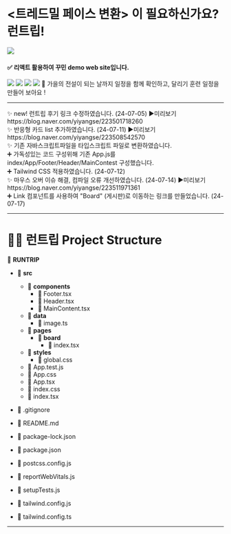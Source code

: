 <!DOCTYPE html>
<html lang="en">

<head>
  <meta charset="UTF-8">
  <meta name="viewport" content="width=device-width, initial-scale=1.0">
 <h1> <트레드밀 페이스 변환> 이 필요하신가요? 런트립! </h1>
   <img src=https://postfiles.pstatic.net/MjAyNDA3MTRfMTIx/MDAxNzIwOTExNjYzNzEz.0PMUTuYH36FZ5o2AQiwz2VTQI9dqyIcttP7phAPulG4g.MRwflgOuYLjysQUWfQBo4rOuJvwo50zaWAXvMKURgqEg.PNG/image.png?type=w966>
<h4>✅ 리액트 활용하여 꾸민 demo web site입니다. </h4>
<img src=https://postfiles.pstatic.net/MjAyNDA3MTVfMjc3/MDAxNzIxMDIwNzU5NDcx.phNv2Y35JPZt0ePPwvMrAzF4Hk0eDLwOLD-zGypmCtMg.waKjo2Rx8bKNZHcUxXS7dpIVFSBziemr_6P8ICNaYr8g.PNG/image.png?type=w966>
<img src=https://postfiles.pstatic.net/MjAyNDA3MTVfMTU0/MDAxNzIxMDIwMjU1ODI3.rBihRRkC48bfW0O3XN0U3AeEBTm8gHZvzedVwIVpyWYg.21k5gB2CnOX-vcbQhCtoHYfzandfRJ6G4bQ29vhvt2sg.PNG/image.png?type=w966>
<img src=https://postfiles.pstatic.net/MjAyNDA3MTVfODQg/MDAxNzIxMDIwNjkyODIw.QNSGm7R7GipmSjCub7Cz1wJ2ZE-qB8MuqLgts_HcL64g._ZSQkM0u6EUrUrNaVuQP8p0c5YlBZitHTC1-QrGMIjgg.PNG/image.png?type=w966>
<img src=https://postfiles.pstatic.net/MjAyNDA3MTVfMTYy/MDAxNzIxMDIwODA4Nzkx.P9AHLZaq-kPWeQvLObDVV4JmJK0-hFauCV4xa-tqCpUg.afobWDd6cK1LKCWmFr1YRM_sLaisRtC5I9UCWqED-IYg.PNG/image.png?type=w966>
 </head>
<body>
  🍂 가을의 전설이 되는 날까지 일정을 함께 확인하고, 달리기 훈련 일정을 만들어 보아요 !
<hr/>
✨ new! 런트립 후기 링크 수정하였습니다. (24-07-05)
  ▶️미리보기
<href a>https://blog.naver.com/yiyangse/223501718260</href>
<br/>
✨ 반응형 카드 list 추가하였습니다. (24-07-11)
  ▶️미리보기
<href a>https://blog.naver.com/yiyangse/223508542570</href>
<br/>
✨ 기존 자바스크립트파일을 타입스크립트 파일로 변환하였습니다.
<br/>
➕ 가독성있는 코드 구성위해 기존 App.js를 index/App/Footer/Header/MainContest 구성했습니다.
<br/>
➕ Tailwind CSS 적용하였습니다. (24-07-12)
<br/>
  ✨ 마우스 오버 이슈 해결, 컴파일 오류 개선하였습니다. (24-07-14)
    ▶️미리보기
  <href a>https://blog.naver.com/yiyangse/223511971361</href>
<br/>
  ➕ Link 컴포넌트를 사용하여 "Board" (게시판)로 이동하는 링크를 만들었습니다. (24-07-17)
<br/>
  <hr/>
<h1>🏃‍♂️ 런트립 Project Structure</h1>

📁 **RUNTRIP**
- 📁 **src**
  - 📁 **components**
    - 📄 Footer.tsx
    - 📄 Header.tsx
    - 📄 MainContent.tsx
  - 📁 **data**
    - 📄 image.ts
  - 📁 **pages**
    - 📁 **board**
      - 📄 index.tsx
  - 📁 **styles**
    - 📄 global.css
  - 📄 App.test.js
  - 📄 App.css
  - 📄 App.tsx
  - 📄 index.css
  - 📄 index.tsx
- 📄 .gitignore
- 📄 README.md
- 📄 package-lock.json
- 📄 package.json
- 📄 postcss.config.js
- 📄 reportWebVitals.js
- 📄 setupTests.js
- 📄 tailwind.config.js
- 📄 tailwind.config.ts

  </ul>
</body>
</html>

<hr/>
